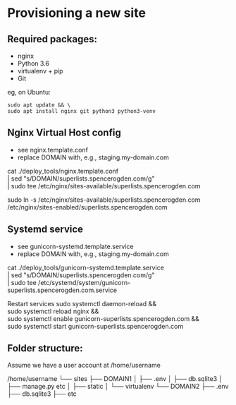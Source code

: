 Provisioning a new site
=======================

## Required packages:

* nginx
* Python 3.6
* virtualenv + pip
* Git

eg, on Ubuntu:

    sudo apt update && \
    sudo apt install nginx git python3 python3-venv

## Nginx Virtual Host config

* see nginx.template.conf
* replace DOMAIN with, e.g., staging.my-domain.com

cat ./deploy_tools/nginx.template.conf \
    | sed "s/DOMAIN/superlists.spencerogden.com/g" \
    | sudo tee /etc/nginx/sites-available/superlists.spencerogden.com

sudo ln -s /etc/nginx/sites-available/superlists.spencerogden.com \
    /etc/nginx/sites-enabled/superlists.spencerogden.com

## Systemd service

* see gunicorn-systemd.template.service
* replace DOMAIN with, e.g., staging.my-domain.com

cat ./deploy_tools/gunicorn-systemd.template.service \
    | sed "s/DOMAIN/superlists.spencerogden.com/g" \
    | sudo tee /etc/systemd/system/gunicorn-superlists.spencerogden.com.service
    
Restart services
sudo systemctl daemon-reload && \
    sudo systemctl reload nginx && \
    sudo systemctl enable gunicorn-superlists.spencerogden.com && \
    sudo systemctl start  gunicorn-superlists.spencerogden.com

## Folder structure:

Assume we have a user account at /home/username

/home/username
└── sites
    ├── DOMAIN1
    │    ├── .env
    │    ├── db.sqlite3
    │    ├── manage.py etc
    │    ├── static
    │    └── virtualenv
    └── DOMAIN2
         ├── .env
         ├── db.sqlite3
         ├── etc